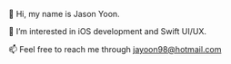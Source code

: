 👋 Hi, my name is Jason Yoon.

👀 I’m interested in iOS development and Swift UI/UX.

📫 Feel free to reach me through jayoon98@hotmail.com

<!---
jayoon98/jayoon98 is a ✨ special ✨ repository because its `README.md` (this file) appears on your GitHub profile.
You can click the Preview link to take a look at your changes.
--->
